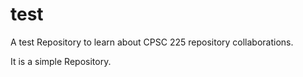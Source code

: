 # test
A test Repository to learn about CPSC 225 repository collaborations.

It is a simple Repository.
